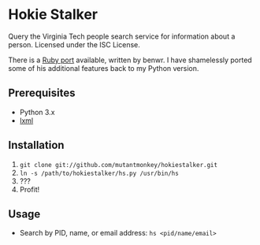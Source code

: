 Hokie Stalker
=============

Query the Virginia Tech people search service for information about a person.
Licensed under the ISC License.

There is a [Ruby port](https://github.com/benwr/hokiestalker) available,
written by benwr. I have shamelessly ported some of his additional features
back to my Python version.

Prerequisites
-------------
* Python 3.x
* [lxml](http://lxml.de/)

Installation
------------
1. `git clone git://github.com/mutantmonkey/hokiestalker.git`
2. `ln -s /path/to/hokiestalker/hs.py /usr/bin/hs`
3. ???
4. Profit!

Usage
-----
* Search by PID, name, or email address: `hs <pid/name/email>`
